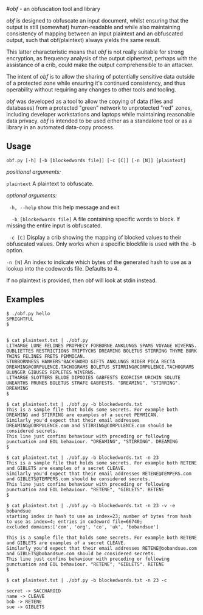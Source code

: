 #*obf* - an obfuscation tool and library

*obf* is designed to obfuscate an input document, whilst ensuring that the output is still (somewhat) human-readable and 
while also maintaining consistency of mapping between an input plaintext and an obfuscated output, such that 
obf(plaintext) always yields the same result.

This latter characteristic means that *obf* is not really suitable for strong encryption, as frequency analysis of the 
output ciphertext, perhaps with the assistance of a crib, could make the output comprehensible to an attacker.

The intent of *obf* is to allow the sharing of potentially sensitive data outside of a protected zone while ensuring 
it's continued consistency, and thus operability without requiring any changes to other tools and tooling.

*obf* was developed as a tool to allow the copying of data (files and databases) from a protected "green" network to 
unprotected "red" zones, including developer workstations and laptops while maintaining reasonable data privacy. *obf* 
is intended to be used either as a standalone tool or as a library in an automated data-copy process.  

**Usage**
---------
`obf.py [-h] [-b [blockedwords file]] [-c [C]] [-n [N]] [plaintext]`



*positional arguments:*

`plaintext`            A plaintext to obfuscate.

*optional arguments:*

`  -h, --help `           show this help message and exit

`  -b [blockedwords file]`
                        A file containing specific words to block. If missing
                        the entire input is obfuscated.
                        
`  -c [C] `              Display a crib showing the mapping of blocked values
                        to their obfuscated values. Only works when a specific
                        blockfile is used with the -b option.
                        
  `-n [N]`              An index to indicate which bytes of the generated hash
                        to use as a lookup into the codewords file. Defaults
                        to 4.

If no plaintext is provided, then obf will look at stdin instead.

**Examples**
------------
```
$ ./obf.py hello 
SPRIGHTFUL
$
```

```

$ cat plaintext.txt | ./obf.py
LITHARGE LUNE FELINES PROPHECY FORBORNE ANKLUNGS SPAMS VOYAGE WIVERNS. OUBLIETTES RESTRICTIONS TRIPTYCHS DREAMING BOLETUS STIRRING THYME BURK TWINS FELINES FRETS PEMMICAN.
STUBBORNNESS HANKERS'BACKSWORD GIFTS ANKLUNGS RIDER PICA RECTA DREAMING@CORPULENCE.TACHOGRAMS BOLETUS STIRRING@CORPULENCE.TACHOGRAMS BLUNGER GIBUSES REPLETES WIVERNS.
LITHARGE SLOTTERS ELUDE DIPODIES GABFESTS EXORCISM URCHIN SOLUTE UNEARTHS PRUNES BOLETUS STRAFE GABFESTS. "DREAMING", "STIRRING". DREAMING
$
```
```
$ cat plaintext.txt | ./obf.py -b blockedwords.txt
This is a sample file that holds some secrets. For example both DREAMING and STIRRING are examples of a secret PEMMICAN.
Similarly you'd expect that their email addresses DREAMING@CORPULENCE.com and STIRRING@CORPULENCE.com should be considered secrets.
This line just confims behaviour with preceding or following punctuation and EOL behaviour. "DREAMING", "STIRRING". DREAMING
$
```
 ```
 $ cat plaintext.txt | ./obf.py -b blockedwords.txt -n 23
This is a sample file that holds some secrets. For example both RETENE and GIBLETS are examples of a secret CLEAVE.
Similarly you'd expect that their email addresses RETENE@TEMPERS.com and GIBLETS@TEMPERS.com should be considered secrets.
This line just confims behaviour with preceding or following punctuation and EOL behaviour. "RETENE", "GIBLETS". RETENE
$
```

```
$ cat plaintext.txt | ./obf.py -b blockedwords.txt -n 23 -v -e bobandsue
starting index in hash to use as index=23; number of bytes from hash to use as index=4; entries in codeword file=66740;
excluded domains:['com', 'org', 'co', 'uk', 'bobandsue']

This is a sample file that holds some secrets. For example both RETENE and GIBLETS are examples of a secret CLEAVE.
Similarly you'd expect that their email addresses RETENE@bobandsue.com and GIBLETS@bobandsue.com should be considered secrets.
This line just confims behaviour with preceding or following punctuation and EOL behaviour. "RETENE", "GIBLETS". RETENE
$
```
```
$ cat plaintext.txt | ./obf.py -b blockedwords.txt -n 23 -c

secret -> SACCHAROID
name -> CLEAVE
bob -> RETENE
sue -> GIBLETS
```